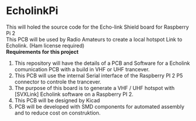 # EcholinkPi
This will holed the source code for the Echo-link Shield board for Raspberry Pi 2<br>
This PCB will be used by Radio Amateurs to create a local hotspot Link to Echolink. (Ham license required)<br>
<b>Requirements for this project</b><br>
1) This repository will have the details of a PCB and Software for a Echolink comunication PCB with a build in VHF or UHF trancever.<br>
2) This PCB will use the internal Serial interface of the Raspberry PI 2 P5 connector to controle the trancever.<br>
3) The purpose of this board is to generate a VHF / UHF hotspot with [SVXLink] Echolink software on a Raspberry PI 2.<br>
4) This PCB will be designed by Kicad<br>
5) PCB will be developed with SMD components for automated assembly and to reduce cost on construktion.<br>
